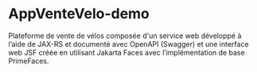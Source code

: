# AppVenteVelo-demo
Plateforme de vente de vélos composée
d'un service web développé à l’aide de JAX-RS et documenté avec OpenAPI (Swagger) et une interface web JSF créée en utilisant Jakarta Faces
avec l’implémentation de base PrimeFaces.
